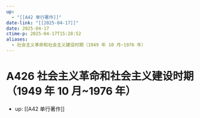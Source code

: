 ```yaml
---
up:
  - "[[A42 单行著作]]"
date-link: "[[2025-04-17]]"
date: 2025-04-17
ctime-p: 2025-04-17T15:28:52
aliases:
  - 社会主义革命和社会主义建设时期（1949 年 10 月~1976 年）
---
```


# A426 社会主义革命和社会主义建设时期（1949 年 10 月~1976 年）

- up: [[A42 单行著作]]

